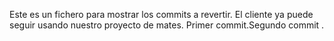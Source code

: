 Este es un fichero para mostrar los commits a revertir.
El cliente ya puede seguir usando nuestro proyecto de mates.
Primer commit.Segundo commit .

